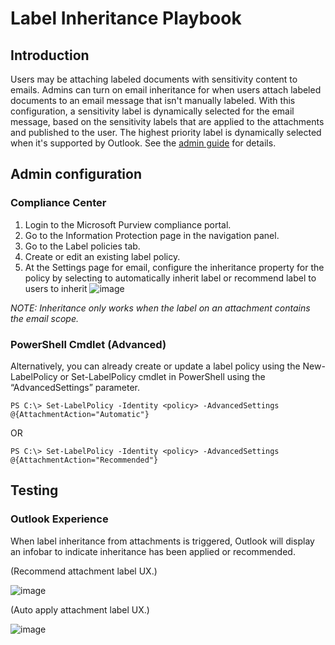# Label Inheritance Playbook

## Introduction

Users may be attaching labeled documents with sensitivity content to emails.  Admins can turn on email inheritance for when users attach labeled documents to an email message that isn't manually labeled. With this configuration, a sensitivity label is dynamically selected for the email message, based on the sensitivity labels that are applied to the attachments and published to the user. The highest priority label is dynamically selected when it's supported by Outlook. See the [admin guide](https://learn.microsoft.com/microsoft-365/compliance/sensitivity-labels-office-apps?view=o365-worldwide#configure-label-inheritance-from-email-attachments) for details.

## Admin configuration

### Compliance Center
1.	Login to the Microsoft Purview compliance portal.
2.	Go to the Information Protection page in the navigation panel.
3.	Go to the Label policies tab.
4.	Create or edit an existing label policy.
5.	At the Settings page for email, configure the inheritance property for the policy by selecting to automatically inherit label or recommend label to users to inherit
![image](https://user-images.githubusercontent.com/49501412/228029252-9b45b3ae-c580-4028-9501-57a564512a0f.png)

*NOTE: Inheritance only works when the label on an attachment contains the email scope.*

### PowerShell Cmdlet (Advanced)
Alternatively, you can already create or update a label policy using the New-LabelPolicy or Set-LabelPolicy cmdlet in PowerShell using the “AdvancedSettings” parameter.

```PS C:\> Set-LabelPolicy -Identity <policy> -AdvancedSettings @{AttachmentAction="Automatic"}```

OR

```PS C:\> Set-LabelPolicy -Identity <policy> -AdvancedSettings @{AttachmentAction="Recommended"}```

## Testing

### Outlook Experience
When label inheritance from attachments is triggered, Outlook will display an infobar to indicate inheritance has been applied or recommended.

(Recommend attachment label UX.)

![image](https://user-images.githubusercontent.com/49501412/228030478-df5369fd-ca5b-440c-ba21-add3aac0540d.png)

(Auto apply attachment label UX.)

![image](https://user-images.githubusercontent.com/49501412/228030590-f43c3c5f-c3b6-4369-a1e1-a2ec138b60eb.png)


